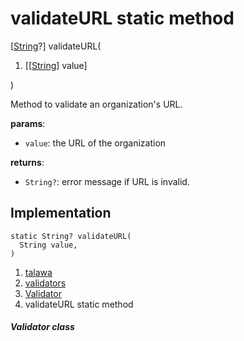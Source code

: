 
<div>

# validateURL static method

</div>


[[String](https://api.flutter.dev/flutter/dart-core/String-class.html)?]
validateURL(

1.  [[[String](https://api.flutter.dev/flutter/dart-core/String-class.md)]
    value]

)



Method to validate an organization\'s URL.

**params**:

-   `value`: the URL of the organization

**returns**:

-   `String?`: error message if URL is invalid.



## Implementation

``` language-dart
static String? validateURL(
  String value,
) 
```







1.  [talawa](../../index.md)
2.  [validators](../../utils_validators/)
3.  [Validator](../../utils_validators/Validator-class.md)
4.  validateURL static method

##### Validator class







